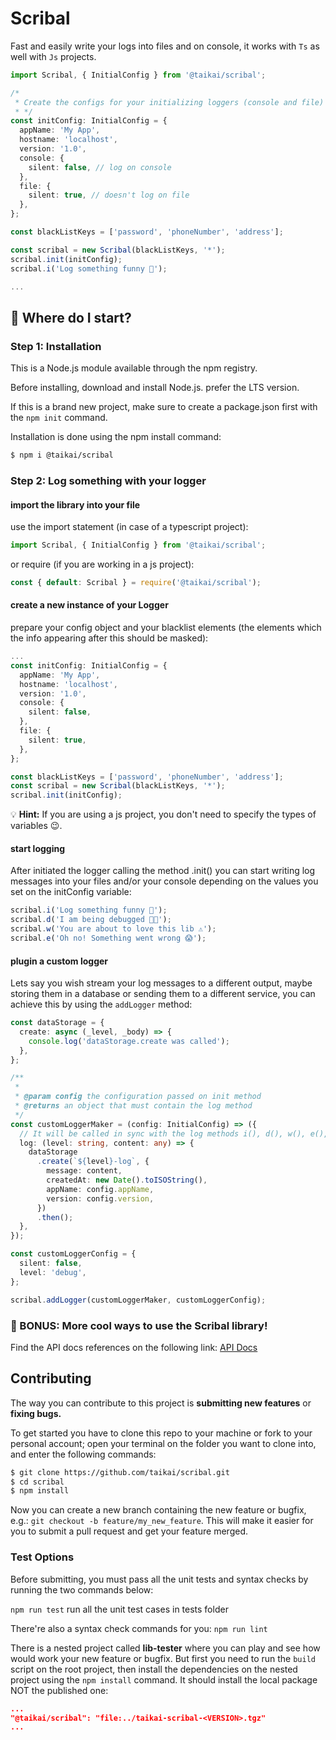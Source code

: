 # Scribal

Fast and easily write your logs into files and on console, it works with `Ts` as well with `Js` projects.

```ts
import Scribal, { InitialConfig } from '@taikai/scribal';

/*
 * Create the configs for your initializing loggers (console and file)
 * */
const initConfig: InitialConfig = {
  appName: 'My App',
  hostname: 'localhost',
  version: '1.0',
  console: {
    silent: false, // log on console
  },
  file: {
    silent: true, // doesn't log on file
  },
};

const blackListKeys = ['password', 'phoneNumber', 'address'];

const scribal = new Scribal(blackListKeys, '*');
scribal.init(initConfig);
scribal.i('Log something funny 🚀');

...
```

## :memo: Where do I start?

### Step 1: Installation

This is a Node.js module available through the npm registry.

Before installing, download and install Node.js. prefer the LTS version.

If this is a brand new project, make sure to create a package.json first with the `npm init` command.

Installation is done using the npm install command:

```bash
$ npm i @taikai/scribal
```

### Step 2: Log something with your logger

#### import the library into your file

use the import statement (in case of a typescript project):

```ts
import Scribal, { InitialConfig } from '@taikai/scribal';
```

or require (if you are working in a js project):

```js
const { default: Scribal } = require('@taikai/scribal');
```

#### create a new instance of your Logger

prepare your config object and your blacklist elements (the elements which the info appearing after this should be masked):

```ts
...
const initConfig: InitialConfig = {
  appName: 'My App',
  hostname: 'localhost',
  version: '1.0',
  console: {
    silent: false,
  },
  file: {
    silent: true,
  },
};

const blackListKeys = ['password', 'phoneNumber', 'address'];
const scribal = new Scribal(blackListKeys, '*');
scribal.init(initConfig);
```

:bulb: **Hint:** If you are using a js project, you don't need to specify the types of variables :wink:.

#### start logging

After initiated the logger calling the method .init() you can start writing log messages into your files and/or your console depending on the values you set on the initConfig variable:

```ts
scribal.i('Log something funny 🚀');
scribal.d('I am being debugged 🚫🐞');
scribal.w('You are about to love this lib ⚠');
scribal.e('Oh no! Something went wrong 😱');
```

#### plugin a custom logger

Lets say you wish stream your log messages to a different output, maybe storing them in a database or sending them to a different service, you can achieve this by using the `addLogger` method:

```ts
const dataStorage = {
  create: async (_level, _body) => {
    console.log('dataStorage.create was called');
  },
};

/**
 *
 * @param config the configuration passed on init method
 * @returns an object that must contain the log method
 */
const customLoggerMaker = (config: InitialConfig) => ({
  // It will be called in sync with the log methods i(), d(), w(), e(),...
  log: (level: string, content: any) => {
    dataStorage
      .create(`${level}-log`, {
        message: content,
        createdAt: new Date().toISOString(),
        appName: config.appName,
        version: config.version,
      })
      .then();
  },
});

const customLoggerConfig = {
  silent: false,
  level: 'debug',
};

scribal.addLogger(customLoggerMaker, customLoggerConfig);
```

### :ice_cream: BONUS: More cool ways to use the Scribal library!

Find the API docs references on the following link: [API Docs](https://github.com/taikai/scribal)

## Contributing

The way you can contribute to this project is **submitting new features** or **fixing bugs.**

To get started you have to clone this repo to your machine or fork to your personal account; open your terminal on the folder you want to clone into, and enter the following commands:

```bash
$ git clone https://github.com/taikai/scribal.git
$ cd scribal
$ npm install
```

Now you can create a new branch containing the new feature or bugfix, e.g.: `git checkout -b feature/my_new_feature`. This will make it easier for you to submit a pull request and get your feature merged.

### Test Options

Before submitting, you must pass all the unit tests and syntax checks by running the two commands below:

`npm run test` run all the unit test cases in tests folder

There're also a syntax check commands for you:
`npm run lint`

There is a nested project called **lib-tester** where you can play and see how would work your new feature or bugfix. But first you need to run the `build` script on the root project, then install the dependencies on the nested project using the `npm install` command. It should install the local package NOT the published one:

```json
...
"@taikai/scribal": "file:../taikai-scribal-<VERSION>.tgz"
...
```
